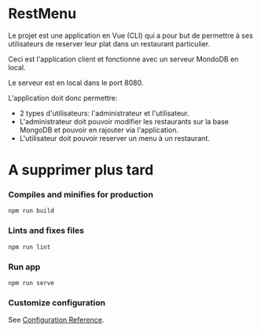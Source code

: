 # RestMenu

Le projet est une application en Vue (CLI) qui a pour but de permettre à ses utilisateurs de reserver leur plat dans un
restaurant particulier.

Ceci est l'application client et fonctionne avec un serveur MondoDB en local.

Le serveur est en local dans le port 8080.

L'application doit donc permettre:
- 2 types d'utilisateurs: l'administrateur et l'utilisateur.
- L'administrateur doit pouvoir modifier les restaurants sur la base MongoDB et pouvoir en rajouter via l'application.
- L'utilisateur doit pouvoir reserver un menu à un restaurant.

# A supprimer plus tard

### Compiles and minifies for production
```
npm run build
```

### Lints and fixes files
```
npm run lint
```

### Run app
```
npm run serve
```

### Customize configuration
See [Configuration Reference](https://cli.vuejs.org/config/).
